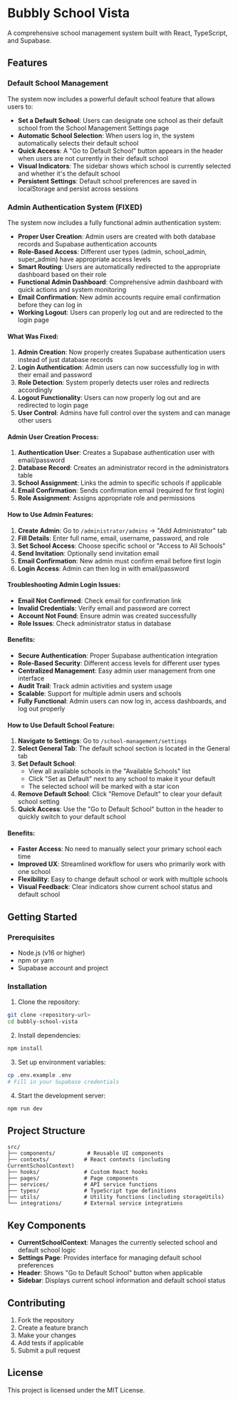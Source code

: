 # Bubbly School Vista

A comprehensive school management system built with React, TypeScript, and Supabase.

## Features

### Default School Management
The system now includes a powerful default school feature that allows users to:

- **Set a Default School**: Users can designate one school as their default school from the School Management Settings page
- **Automatic School Selection**: When users log in, the system automatically selects their default school
- **Quick Access**: A "Go to Default School" button appears in the header when users are not currently in their default school
- **Visual Indicators**: The sidebar shows which school is currently selected and whether it's the default school
- **Persistent Settings**: Default school preferences are saved in localStorage and persist across sessions

### Admin Authentication System (FIXED)
The system now includes a fully functional admin authentication system:

- **Proper User Creation**: Admin users are created with both database records and Supabase authentication accounts
- **Role-Based Access**: Different user types (admin, school_admin, super_admin) have appropriate access levels
- **Smart Routing**: Users are automatically redirected to the appropriate dashboard based on their role
- **Functional Admin Dashboard**: Comprehensive admin dashboard with quick actions and system monitoring
- **Email Confirmation**: New admin accounts require email confirmation before they can log in
- **Working Logout**: Users can properly log out and are redirected to the login page

#### What Was Fixed:
1. **Admin Creation**: Now properly creates Supabase authentication users instead of just database records
2. **Login Authentication**: Admin users can now successfully log in with their email and password
3. **Role Detection**: System properly detects user roles and redirects accordingly
4. **Logout Functionality**: Users can now properly log out and are redirected to login page
5. **User Control**: Admins have full control over the system and can manage other users

#### Admin User Creation Process:
1. **Authentication User**: Creates a Supabase authentication user with email/password
2. **Database Record**: Creates an administrator record in the administrators table
3. **School Assignment**: Links the admin to specific schools if applicable
4. **Email Confirmation**: Sends confirmation email (required for first login)
5. **Role Assignment**: Assigns appropriate role and permissions

#### How to Use Admin Features:
1. **Create Admin**: Go to `/administrator/admins` → "Add Administrator" tab
2. **Fill Details**: Enter full name, email, username, password, and role
3. **Set School Access**: Choose specific school or "Access to All Schools"
4. **Send Invitation**: Optionally send invitation email
5. **Email Confirmation**: New admin must confirm email before first login
6. **Login Access**: Admin can then log in with email/password

#### Troubleshooting Admin Login Issues:
- **Email Not Confirmed**: Check email for confirmation link
- **Invalid Credentials**: Verify email and password are correct
- **Account Not Found**: Ensure admin was created successfully
- **Role Issues**: Check administrator status in database

#### Benefits:
- **Secure Authentication**: Proper Supabase authentication integration
- **Role-Based Security**: Different access levels for different user types
- **Centralized Management**: Easy admin user management from one interface
- **Audit Trail**: Track admin activities and system usage
- **Scalable**: Support for multiple admin users and schools
- **Fully Functional**: Admin users can now log in, access dashboards, and log out properly

#### How to Use Default School Feature:

1. **Navigate to Settings**: Go to `/school-management/settings`
2. **Select General Tab**: The default school section is located in the General tab
3. **Set Default School**: 
   - View all available schools in the "Available Schools" list
   - Click "Set as Default" next to any school to make it your default
   - The selected school will be marked with a star icon
4. **Remove Default School**: Click "Remove Default" to clear your default school setting
5. **Quick Access**: Use the "Go to Default School" button in the header to quickly switch to your default school

#### Benefits:
- **Faster Access**: No need to manually select your primary school each time
- **Improved UX**: Streamlined workflow for users who primarily work with one school
- **Flexibility**: Easy to change default school or work with multiple schools
- **Visual Feedback**: Clear indicators show current school status and default school

## Getting Started

### Prerequisites
- Node.js (v16 or higher)
- npm or yarn
- Supabase account and project

### Installation

1. Clone the repository:
```bash
git clone <repository-url>
cd bubbly-school-vista
```

2. Install dependencies:
```bash
npm install
```

3. Set up environment variables:
```bash
cp .env.example .env
# Fill in your Supabase credentials
```

4. Start the development server:
```bash
npm run dev
```

## Project Structure

```
src/
├── components/          # Reusable UI components
├── contexts/           # React contexts (including CurrentSchoolContext)
├── hooks/              # Custom React hooks
├── pages/              # Page components
├── services/           # API service functions
├── types/              # TypeScript type definitions
├── utils/              # Utility functions (including storageUtils)
└── integrations/       # External service integrations
```

## Key Components

- **CurrentSchoolContext**: Manages the currently selected school and default school logic
- **Settings Page**: Provides interface for managing default school preferences
- **Header**: Shows "Go to Default School" button when applicable
- **Sidebar**: Displays current school information and default school status

## Contributing

1. Fork the repository
2. Create a feature branch
3. Make your changes
4. Add tests if applicable
5. Submit a pull request

## License

This project is licensed under the MIT License.
